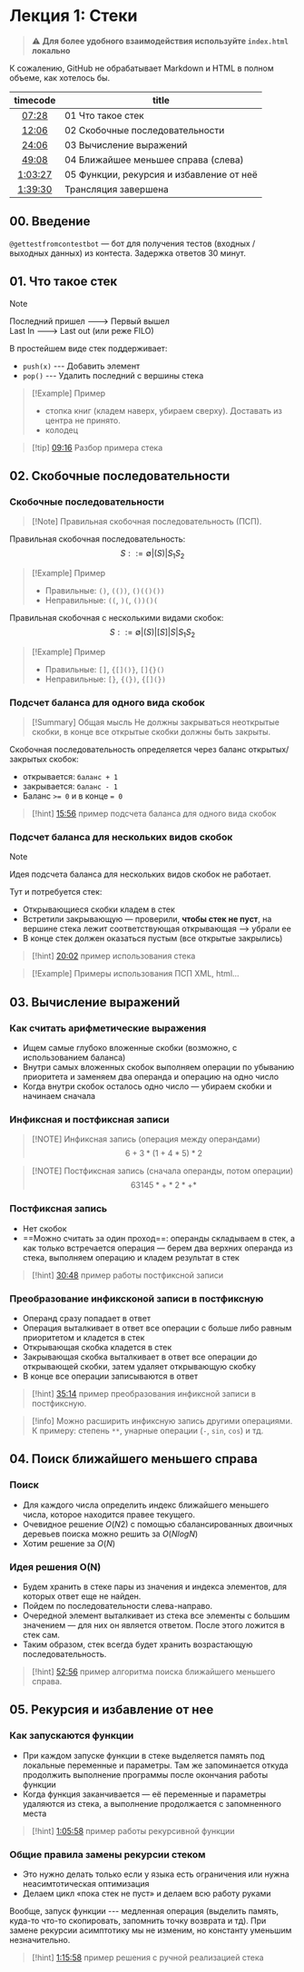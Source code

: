 # Лекция 1: Стеки 

> :warning: **Для более удобного взаимодействия используйте `index.html` локально**

К сожалению, GitHub не обрабатывает Markdown и HTML в полном объеме, как хотелось бы.


| timecode                                                       | title                                        |
|:--------------------------------------------------------------:|----------------------------------------------|
| [07:28](https://youtu.be/ZUpImO_2hmA?t=448)                    | 01 Что такое стек                            |
| [12:06](https://youtu.be/ZUpImO_2hmA?t=726)                    |  02 Скобочные последовательности             |
| [24:06](https://youtu.be/ZUpImO_2hmA?t=1445)                   | 03 Вычисление выражений                      |
| [49:08](https://youtu.be/ZUpImO_2hmA?t=2952)                   | 04 Ближайшее меньшее справа (слева)          |
| [1:03:27](https://www.youtube.com/watch?v=ZUpImO_2hmA&t=3807)  |  05 Функции, рекурсия и избавление от неё    |
| [1:39:30](https://www.youtube.com/watch?v=ZUpImO_2hmA&t=5970)  | Трансляция завершена                         |



## 00. Введение

`@gettestfromcontestbot` — бот для получения тестов (входных / выходных данных) из контеста. Задержка ответов 30 минут. 


## 01. Что такое стек

> [!Note]
> Последний пришел ---> Первый вышел\
> Last In ---> Last out (или реже FILO)

В простейшем виде стек поддерживает:  

- `push(x)` --- Добавить элемент
- `pop()` --- Удалить последний с вершины стека

> [!Example] Пример
>- стопка книг (кладем наверх, убираем сверху). Доставать из центра не принято.
>- колодец

> [!tip] [09:16](https://youtu.be/ZUpImO_2hmA?t=555) Разбор примера стека


## 02. Скобочные последовательности

### Скобочные последовательности

>[!Note] Правильная скобочная последовательность (ПСП).

Правильная скобочная последовательность:
$$ S ::= \emptyset | (S) | S_1S_2 $$

>[!Example] Пример
>- Правильные: `()`, `(())`, `()(()())`
>- Неправильные: `((`, `)(`, `())()(`

  
Правильная скобочная с несколькими видами скобок:
$$ S ::= \emptyset | (S) | [S] | {S} | S_1S_2 $$

>[!Example] Пример
> - Правильные: `[]`, `{[]()}`, `[]{}()`
> - Неправильные: `[}`, `{(})`, `{[](})`


### Подсчет баланса для одного вида скобок

>[!Summary] Общая мысль
>Не должны закрываться неоткрытые скобки, в конце все открытые скобки должны быть закрыты.

Скобочная последовательность определяется через баланс открытых/закрытых скобок:

- открывается: `баланс + 1`
- закрывается: `баланс - 1`
- Баланс `>= 0` и в конце `= 0`


> [!hint] [15:56](https://youtu.be/ZUpImO_2hmA?t=956) пример подсчета баланса для одного вида скобок


### Подсчет баланса для нескольких видов скобок
  
>[!Note]
>Идея подсчета баланса для нескольких видов скобок не работает.

Тут и потребуется стек:

- Открывающиеся скобки кладем в стек
- Встретили закрывающую — проверили, **чтобы стек не пуст**, на вершине стека лежит соответствующая открывающая —> убрали ее
- В конце стек должен оказаться пустым (все открытые закрылись)


> [!hint] [20:02](https://youtu.be/ZUpImO_2hmA?t=1202)  пример использования стека

> [!Example] Примеры использования ПСП
> XML, html...
  

## 03. Вычисление выражений

### Как считать арифметические выражения

- Ищем самые глубоко вложенные скобки (возможно, с использованием баланса)
- Внутри самых вложенных скобок выполняем операции по убыванию приоритета и заменяем два операнда и операцию на одно число
- Когда внутри скобок осталось одно число — убираем скобки и начинаем сначала


### Инфиксная и постфиксная записи

> [!NOTE] Инфиксная запись (операция между операндами)
> $$6 + 3 * (1 + 4 * 5) * 2$$

> [!NOTE] Постфиксная запись (сначала операнды, потом операции)
> $$6 3 1 4 5 * + * 2 * +*$$


### Постфиксная запись

- Нет скобок
- ==Можно считать за один проход==: операнды складываем в стек, а как только встречается операция — берем два верхних операнда из стека, выполняем операцию и кладем результат в стек

> [!hint] [30:48](https://youtu.be/ZUpImO_2hmA?t=1849) пример работы постфиксной записи
  

### Преобразование инфиксконой записи в постфиксную  

- Операнд сразу попадает в ответ
- Операция выталкивает в ответ все операции с больше либо равным приоритетом и кладется в стек
- Открывающая скобка кладется в стек
- Закрывающая скобка выталкивает в ответ все операции до открывающей скобки, затем удаляет открывающую скобку
- В конце все операции записываются в ответ
  
> [!hint] [35:14](https://youtu.be/ZUpImO_2hmA?t=2114) пример преобразования инфиксной записи в постфиксную. 

> [!info]
> Можно расширить инфиксную запись другими операциями. К примеру: степень `**`, унарные операции (`-`, `sin`, `cos`) и тд.
  

## 04. Поиск ближайшего меньшего справа

### Поиск

- Для каждого числа определить индекс ближайшего меньшего числа, которое находится правее текущего.
- Очевидное решение $O(N2)$ с помощью сбалансированных двоичных деревьев поиска можно решить за $O(NlogN)$
- Хотим решение за $O(N)$
  

### Идея решения O(N)

- Будем хранить в стеке пары из значения и индекса элементов, для которых ответ еще не найден.
- Пойдем по последовательности слева-направо.
- Очередной элемент выталкивает из стека все элементы с большим значением — для них он является ответом. После этого ложится в стек сам.
- Таким образом, стек всегда будет хранить возрастающую последовательность.

> [!hint] [52:56](https://youtu.be/ZUpImO_2hmA?t=3176) пример алгоритма поиска ближайшего меньшего справа.


## 05. Рекурсия и избавление от нее
 
### Как запускаются функции

- При каждом запуске функции в стеке выделяется память под локальные переменные и параметры. Там же запоминается откуда продолжить выполнение программы после окончания работы функции
- Когда функция заканчивается — её переменные и параметры удаляются из стека, а выполнение продолжается с запомненного места

> [!hint] [1:05:58](https://youtu.be/ZUpImO_2hmA?t=3958) пример работы рекурсивной функции


### Общие правила замены рекурсии стеком

- Это нужно делать только если у языка есть ограничения или нужна неасимтотическая оптимизация
- Делаем цикл «пока стек не пуст» и делаем всю работу руками

Вообще, запуск функции --- медленная операция (выделить память, куда-то что-то скопировать, запомнить точку возврата и тд). При замене рекурсии асимптотику мы не изменим, но константу уменьшим незначительно.

> [!hint] [1:15:58](https://youtu.be/ZUpImO_2hmA?t=4558) пример решения с ручной реализацией стека

